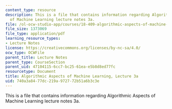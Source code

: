 ```yaml
---
content_type: resource
description: This is a file that contains information regarding Algorithmic Aspects
  of Machine Learning lecture notes 3a.
file: /ol-ocw-studio-app/courses/18-409-algorithmic-aspects-of-machine-learning-spring-2015/740a3a8477dc219a972772b51a6b3c3e_MIT18_409S15_lec3a.pdf
file_size: 1373069
file_type: application/pdf
learning_resource_types:
- Lecture Notes
license: https://creativecommons.org/licenses/by-nc-sa/4.0/
ocw_type: OCWFile
parent_title: Lecture Notes
parent_type: CourseSection
parent_uid: 47104115-6cc7-bc25-61ea-e5b8d8ed77fc
resourcetype: Document
title: Algorithmic Aspects of Machine Learning, Lecture 3a
uid: 740a3a84-77dc-219a-9727-72b51a6b3c3e
---
```

This is a file that contains information regarding Algorithmic Aspects of Machine Learning lecture notes 3a.